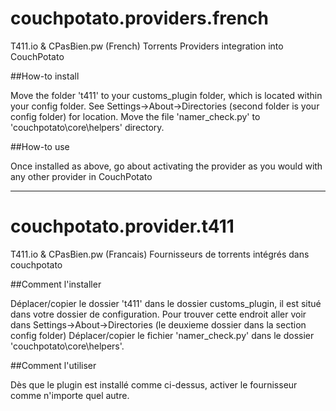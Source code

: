 couchpotato.providers.french
===========================

T411.io & CPasBien.pw (French) Torrents Providers integration into CouchPotato

##How-to install

Move the folder 't411' to your customs_plugin folder, which is located within your config folder. See Settings->About->Directories (second folder is your config folder) for location. 
Move the file 'namer_check.py' to 'couchpotato\core\helpers' directory.

##How-to use

Once installed as above, go about activating the provider as you would with any other provider in CouchPotato

---

couchpotato.provider.t411
===========================

T411.io & CPasBien.pw (Francais) Fournisseurs de torrents intégrés dans couchpotato

##Comment l'installer

Déplacer/copier le dossier 't411' dans le dossier customs_plugin, il est situé dans votre dossier de configuration. Pour trouver cette endroit aller voir dans Settings->About->Directories (le deuxieme dossier dans la section config folder)
Déplacer/copier le fichier 'namer_check.py' dans le dossier 'couchpotato\core\helpers'.

##Comment l'utiliser

Dès que le plugin est installé comme ci-dessus, activer le fournisseur comme n'importe quel autre.
